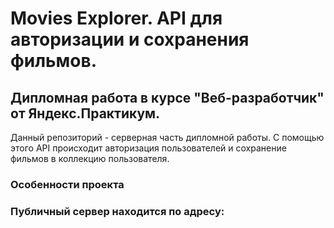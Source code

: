 # Movies Explorer. API для авторизации и сохранения фильмов.

## Дипломная работа в курсе "Веб-разработчик" от Яндекс.Практикум.

Данный репозиторий - серверная часть дипломной работы. С помощью этого API происходит авторизация пользователей и сохранение фильмов в коллекцию пользователя.

### Особенности проекта

### Публичный сервер находится по адресу:
